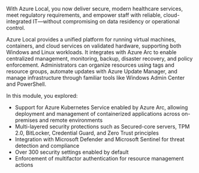 With Azure Local, you now deliver secure, modern healthcare services, meet regulatory requirements, and empower staff with reliable, cloud-integrated IT—without compromising on data residency or operational control.

Azure Local provides a unified platform for running virtual machines, containers, and cloud services on validated hardware, supporting both Windows and Linux workloads. It integrates with Azure Arc to enable centralized management, monitoring, backup, disaster recovery, and policy enforcement. Administrators can organize resources using tags and resource groups, automate updates with Azure Update Manager, and manage infrastructure through familiar tools like Windows Admin Center and PowerShell.

In this module, you explored:

- Support for Azure Kubernetes Service enabled by Azure Arc, allowing deployment and management of containerized applications across on-premises and remote environments
- Multi-layered security protections such as Secured-core servers, TPM 2.0, BitLocker, Credential Guard, and Zero Trust principles
- Integration with Microsoft Defender and Microsoft Sentinel for threat detection and compliance
- Over 300 security settings enabled by default
- Enforcement of multifactor authentication for resource management actions
